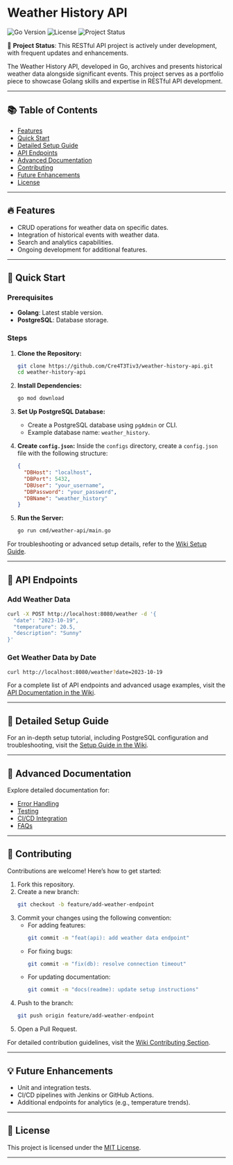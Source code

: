 # Weather History API

![Go Version](https://img.shields.io/github/go-mod/go-version/Cre4T3Tiv3/weather-history-api)
![License](https://img.shields.io/github/license/Cre4T3Tiv3/weather-history-api)
![Project Status](https://img.shields.io/badge/status-active-brightgreen)

🚀 **Project Status**: This RESTful API project is actively under development, with frequent updates and enhancements.

The Weather History API, developed in Go, archives and presents historical weather data alongside significant events. This project serves as a portfolio piece to showcase Golang skills and expertise in RESTful API development.

---

## 📚 Table of Contents
- [Features](#features)
- [Quick Start](#quick-start)
- [Detailed Setup Guide](#detailed-setup-guide)
- [API Endpoints](#api-endpoints)
- [Advanced Documentation](#advanced-documentation)
- [Contributing](#contributing)
- [Future Enhancements](#future-enhancements)
- [License](#license)

---

## 🔥 Features

- CRUD operations for weather data on specific dates.
- Integration of historical events with weather data.
- Search and analytics capabilities.
- Ongoing development for additional features.

---

## 🚀 Quick Start

### Prerequisites
- **Golang**: Latest stable version.
- **PostgreSQL**: Database storage.

### Steps
1. **Clone the Repository:**
   ```bash
   git clone https://github.com/Cre4T3Tiv3/weather-history-api.git
   cd weather-history-api
   ```

2. **Install Dependencies:**
   ```bash
   go mod download
   ```

3. **Set Up PostgreSQL Database:**
   - Create a PostgreSQL database using `pgAdmin` or CLI.
   - Example database name: `weather_history`.

4. **Create `config.json`:**
   Inside the `configs` directory, create a `config.json` file with the following structure:
   ```json
   {
     "DBHost": "localhost",
     "DBPort": 5432,
     "DBUser": "your_username",
     "DBPassword": "your_password",
     "DBName": "weather_history"
   }
   ```

5. **Run the Server:**
   ```bash
   go run cmd/weather-api/main.go
   ```

For troubleshooting or advanced setup details, refer to the [Wiki Setup Guide](https://github.com/Cre4T3Tiv3/weather-history-api/wiki/Setup-Guide).

---

## 📡 API Endpoints

### Add Weather Data
```bash
curl -X POST http://localhost:8080/weather -d '{
  "date": "2023-10-19",
  "temperature": 20.5,
  "description": "Sunny"
}'
```

### Get Weather Data by Date
```bash
curl http://localhost:8080/weather?date=2023-10-19
```

For a complete list of API endpoints and advanced usage examples, visit the [API Documentation in the Wiki](https://github.com/Cre4T3Tiv3/weather-history-api/wiki/API-Documentation).

---

## 📖 Detailed Setup Guide
For an in-depth setup tutorial, including PostgreSQL configuration and troubleshooting, visit the [Setup Guide in the Wiki](https://github.com/Cre4T3Tiv3/weather-history-api/wiki/Setup-Guide).

---

## 📘 Advanced Documentation

Explore detailed documentation for:
- [Error Handling](https://github.com/Cre4T3Tiv3/weather-history-api/wiki/Error-Handling)
- [Testing](https://github.com/Cre4T3Tiv3/weather-history-api/wiki/Testing)
- [CI/CD Integration](https://github.com/Cre4T3Tiv3/weather-history-api/wiki/CI-CD-Integration)
- [FAQs](https://github.com/Cre4T3Tiv3/weather-history-api/wiki/FAQs)

---

## 🤝 Contributing
Contributions are welcome! Here’s how to get started:
1. Fork this repository.
2. Create a new branch:
   ```bash
   git checkout -b feature/add-weather-endpoint
   ```
3. Commit your changes using the following convention:
   - For adding features:
     ```bash
     git commit -m "feat(api): add weather data endpoint"
     ```
   - For fixing bugs:
     ```bash
     git commit -m "fix(db): resolve connection timeout"
     ```
   - For updating documentation:
     ```bash
     git commit -m "docs(readme): update setup instructions"
     ```
4. Push to the branch:
   ```bash
   git push origin feature/add-weather-endpoint
   ```
5. Open a Pull Request.

For detailed contribution guidelines, visit the [Wiki Contributing Section](https://github.com/Cre4T3Tiv3/weather-history-api/wiki/Contributing).

---

## 💡 Future Enhancements
- Unit and integration tests.
- CI/CD pipelines with Jenkins or GitHub Actions.
- Additional endpoints for analytics (e.g., temperature trends).

---

## 📜 License
This project is licensed under the [MIT License](LICENSE).

---